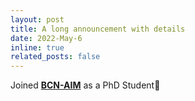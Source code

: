 ```yaml
---
layout: post
title: A long announcement with details
date: 2022-May-6
inline: true
related_posts: false
---
```

Joined <a href="https://www.bcn-aim.org/about-us/"><b>BCN-AIM</b></a> as a PhD Student🌻